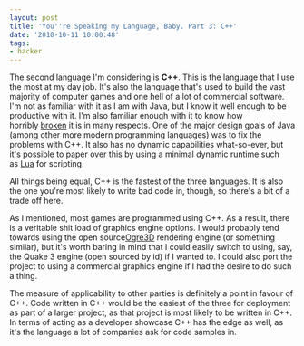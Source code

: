 ```yaml
---
layout: post
title: 'You''re Speaking my Language, Baby. Part 3: C++'
date: '2010-10-11 10:00:48'
tags:
- hacker
---
```


The second language I'm considering is **C++**. This is the language that I use the most at my day job. It's also the language that's used to build the vast majority of computer games and one hell of a lot of commercial software. I'm not as familiar with it as I am with Java, but I know it well enough to be productive with it. I'm also familiar enough with it to know how horribly [broken](http://yosefk.com/c++fqa/) it is in many respects. One of the major design goals of Java (among other more modern programming languages) was to fix the problems with C++. It also has no dynamic capabilities what-so-ever, but it's possible to paper over this by using a minimal dynamic runtime such as [Lua](http://www.lua.org/) for scripting.  

<!-- More -->

All things being equal, C++ is the fastest of the three languages. It is also the one you're most likely to write bad code in, though, so there's a bit of a trade off here.  

As I mentioned, most games are programmed using C++. As a result, there is a veritable shit load of graphics engine options. I would probably tend towards using the open source[Ogre3D](http://www.ogre3d.org/) rendering engine (or something similar), but it's worth baring in mind that I could easily switch to using, say, the Quake 3 engine (open sourced by id) if I wanted to. I could also port the project to using a commercial graphics engine if I had the desire to do such a thing.  

The measure of applicability to other parties is definitely a point in favour of C++. Code written in C++ would be the easiest of the three for deployment as part of a larger project, as that project is most likely to be written in C++. In terms of acting as a developer showcase C++ has the edge as well, as it's the language a lot of companies ask for code samples in.   

